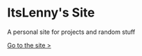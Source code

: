 # ItsLenny's Site
A personal site for projects and random stuff

[Go to the site >](https://itslenny39.github.io)
